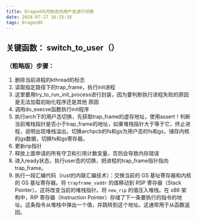 ```yaml
---
title: DragonOS内核态向用户态进行切换
date: 2024-07-27 16:25:35
tags: DragonOS
---
```


## 关键函数： switch_to_user（）

### （粗略版）步骤：
1. 删除当前进程的kthread的标志
2. 读取指定路径下的trap_frame，执行init进程
3. 这里要用try_to_run_init_process进行封装，因为要判断执行进程失败的原因是无法加载初始化程序还是其他 原因
4. 调用do_execve函数执行init程序
5. 执行arch下的用户态切换，先获取trap_frame的虚存地址，使用assert！判断当前堆栈指针是否小于trap_frame的地址，如果堆栈指针大于等于它，终止进程，说明出现堆栈溢出。切换archpcb的fs和gs为用户态的fs和gs，储存内核的gs数据，切换fs和gs寄存器。
6. 更新rip指针
7. 释放上面申请的所有守卫和引用计数变量，否则会导致内存错误
8. 进入ready状态，执行user态的切换，把进程的trap_frame指针指向trap_frame。
9. 执行一段汇编代码（rust的内联汇编技术）：交换当前的 GS 基址寄存器和内核的 GS 基址寄存器。将 `trapframe_vaddr` 的值移动到 RSP 寄存器（Stack Pointer）。这将改变当前的堆栈指针。将 `new_rip` 的值压入堆栈。在 x86 架构中，RIP 寄存器（Instruction Pointer）存储了下一条要执行的指令的地址。这条指令从堆栈中弹出一个值，并跳转到这个地址。这通常用于从函数返回。